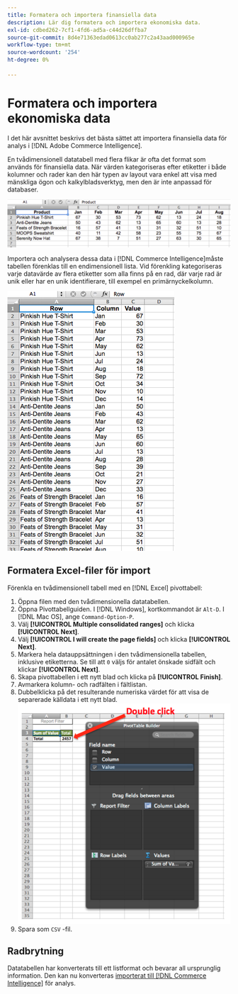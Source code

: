 ```yaml
---
title: Formatera och importera finansiella data
description: Lär dig formatera och importera ekonomiska data.
exl-id: cdbed262-7cf1-4fd6-ad5a-c44d26dffba7
source-git-commit: 8d4e71363edad0613cc0ab277c2a43aad000965e
workflow-type: tm+mt
source-wordcount: '254'
ht-degree: 0%

---
```


# Formatera och importera ekonomiska data

I det här avsnittet beskrivs det bästa sättet att importera finansiella data för analys i [!DNL Adobe Commerce Intelligence].

En tvådimensionell datatabell med flera flikar är ofta det format som används för finansiella data. När värden kategoriseras efter etiketter i både kolumner och rader kan den här typen av layout vara enkel att visa med mänskliga ögon och kalkylbladsverktyg, men den är inte anpassad för databaser.

![](../../mbi/assets/crosstab.png)

Importera och analysera dessa data i [!DNL Commerce Intelligence]måste tabellen förenklas till en endimensionell lista. Vid förenkling kategoriseras varje datavärde av flera etiketter som alla finns på en rad, där varje rad är unik eller har en unik identifierare, till exempel en primärnyckelkolumn.

![](../../mbi/assets/flattened.png)

## Formatera Excel-filer för import

Förenkla en tvådimensionell tabell med en [!DNL Excel] pivottabell:

1. Öppna filen med den tvådimensionella datatabellen.
1. Öppna Pivottabellguiden. I [!DNL Windows], kortkommandot är `Alt-D`. I [!DNL Mac OS], ange `Command-Option-P`.
1. Välj **[!UICONTROL Multiple consolidated ranges]** och klicka **[!UICONTROL Next]**.
1. Välj **[!UICONTROL I will create the page fields]** och klicka **[!UICONTROL Next]**.
1. Markera hela datauppsättningen i den tvådimensionella tabellen, inklusive etiketterna. Se till att `0` väljs för antalet önskade sidfält och klickar **[!UICONTROL Next]**.
1. Skapa pivottabellen i ett nytt blad och klicka på **[!UICONTROL Finish]**.
1. Avmarkera kolumn- och radfälten i fältlistan.
1. Dubbelklicka på det resulterande numeriska värdet för att visa de separerade källdata i ett nytt blad.
   ![](../../mbi/assets/pivot-table-double-click.png)
1. Spara som `CSV` -fil.

## Radbrytning

Datatabellen har konverterats till ett listformat och bevarar all ursprunglig information. Den kan nu konverteras [importerat till [!DNL Commerce Intelligence]](../data-analyst/importing-data/connecting-data/using-file-uploader.md) för analys.
